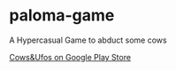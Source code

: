 # paloma-game
A Hypercasual Game to abduct some cows

[Cows&Ufos on Google Play Store](https://play.google.com/store/apps/details?id=br.com.gamob.cowsandufos)
